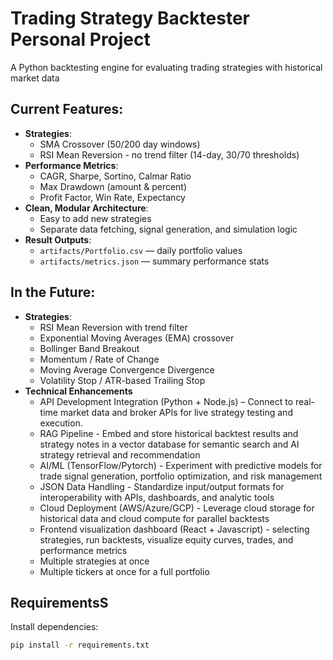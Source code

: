 # Trading Strategy Backtester Personal Project

A Python backtesting engine for evaluating trading strategies with historical market data

## Current Features:

 - **Strategies**:  
    - SMA Crossover (50/200 day windows)
    - RSI Mean Reversion - no trend filter (14-day, 30/70 thresholds)
 - **Performance Metrics**:
    - CAGR, Sharpe, Sortino, Calmar Ratio
    - Max Drawdown (amount & percent)
    - Profit Factor, Win Rate, Expectancy
- **Clean, Modular Architecture**:
    - Easy to add new strategies
    - Separate data fetching, signal generation, and simulation logic
- **Result Outputs**:
    - `artifacts/Portfolio.csv` — daily portfolio values
    - `artifacts/metrics.json` — summary performance stats


## In the Future:

- **Strategies**:  
    - RSI Mean Reversion with trend filter
    - Exponential Moving Averages (EMA) crossover
    - Bollinger Band Breakout
    - Momentum / Rate of Change
    - Moving Average Convergence Divergence
    - Volatility Stop / ATR-based Trailing Stop
- **Technical Enhancements** 
    - API Development Integration (Python + Node.js) – Connect to real-time market data and broker APIs for live strategy testing and execution.
    - RAG Pipeline - Embed and store historical backtest results and strategy notes in a vector database for semantic search and AI strategy retrieval and recommendation
    - AI/ML (TensorFlow/Pytorch) - Experiment with predictive models for trade signal generation, portfolio optimization, and risk management
    - JSON Data Handling - Standardize input/output formats for interoperability with APIs, dashboards, and analytic tools
    - Cloud Deployment (AWS/Azure/GCP) - Leverage cloud storage for historical data and cloud compute for parallel backtests
    - Frontend visualization dashboard (React + Javascript) - selecting strategies, run backtests, visualize equity curves, trades, and performance metrics
    - Multiple strategies at once
    - Multiple tickers at once for a full portfolio

## RequirementsS
Install dependencies:
```bash
pip install -r requirements.txt